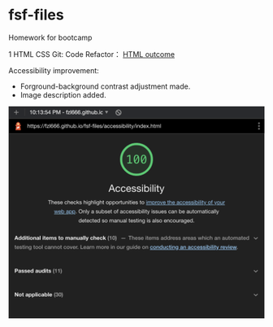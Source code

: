 # fsf-files
Homework for bootcamp

1 HTML CSS Git: Code Refactor： [HTML outcome](https://fzl666.github.io/fsf-files/accessibility/index.html)

Accessibility improvement:

- Forground-background contrast adjustment made.
- Image description added.

![Lighthouse report](https://raw.githubusercontent.com/fzl666/fsf-files/main/accessibility/Lighthouse_report.png)
